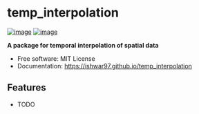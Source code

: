# temp_interpolation


[![image](https://img.shields.io/pypi/v/temp_interpolation.svg)](https://pypi.python.org/pypi/temp_interpolation)
[![image](https://img.shields.io/conda/vn/conda-forge/temp_interpolation.svg)](https://anaconda.org/conda-forge/temp_interpolation)


**A package for temporal interpolation of spatial data**


-   Free software: MIT License
-   Documentation: https://ishwar97.github.io/temp_interpolation
    

## Features

-   TODO
